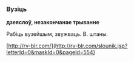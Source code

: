 ### Вузіць
**дзеяслоў, незакончанае трыванне**

Рабіць вузейшым, звужваць. В. штаны.

<a rel="author">[http://rv-blr.com/](http://rv-blr.com/slounik.jsp?letterId=0&maskId=0&pageId=554)</a>
